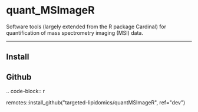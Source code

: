 # quant_MSImageR

Software tools (largely extended from the R package Cardinal) for quantification of mass spectrometry imaging (MSI) data.

------------
Install
------------


Github
------------

.. code-block:: r

  remotes::install_github("targeted-lipidomics/quantMSImageR", ref="dev")